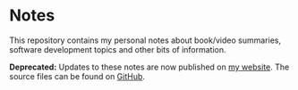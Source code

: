 # Notes

This repository contains my personal notes about book/video summaries, software
development topics and other bits of information.

**Deprecated:** Updates to these notes are now published on [my
website][website]. The source files can be found on [GitHub][repo].

[website]: https://florianwinkelbauer.com
[repo]: https://github.com/fwinkelbauer/website
